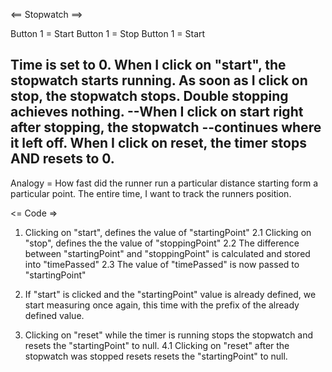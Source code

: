 <==  Stopwatch  ==>

Button 1 = Start
Button 1 = Stop
Button 1 = Start

Time is set to 0.
When I click on "start", the stopwatch starts running.
As soon as I click on stop, the stopwatch stops. Double stopping achieves nothing.
--When I click on start right after stopping, the stopwatch
--continues where it left off.
When I click on reset, the timer stops AND resets to 0.
----------------------------------------------------------------------
Analogy = How fast did the runner run a particular distance
starting form a particular point. The entire time, I want to
track the runners position.

<= Code =>
1. Clicking on "start", defines the value of "startingPoint"
2.1 Clicking on "stop", defines the the value of "stoppingPoint"
2.2 The difference between "startingPoint" and "stoppingPoint" is
    calculated and stored into "timePassed"
2.3 The value of "timePassed" is now passed to "startingPoint"

3. If "start" is clicked and the "startingPoint" value is already defined,
   we start measuring once again, this time with the prefix of the already
   defined value.

4. Clicking on "reset" while the timer is running stops the stopwatch
and resets the "startingPoint" to null.
4.1 Clicking on "reset" after the stopwatch was stopped resets resets the 
"startingPoint" to null.
